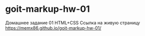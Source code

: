 # goit-markup-hw-01

Домашнее задание 01 HTML+CSS
Ссылка на живую страницу https://memx86.github.io/goit-markup-hw-01/
